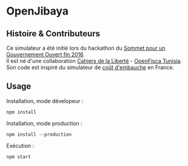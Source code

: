 
# OpenJibaya

## Histoire & Contributeurs

Ce simulateur a été initié lors du hackathon du [Sommet pour un Gouvernement Ouvert fin 2016](https://www.opengovpartnership.org/about/news-and-events/ogp-global-summit-2016-paris).  
Il est né d'une collaboration [Cahiers de la Liberté](http://www.cahiersdelaliberte.org) - [OpenFisca Tunisia](https://github.com/openfisca/openfisca-tunisia).  
Son code est inspiré du simulateur de [coût d'embauche](https://github.com/sgmap/cout-embauche) en France.

## Usage

Installation, mode dévelopeur :  

```
npm install
```

Installation, mode production :  

```
npm install --production
```

Exécution :

```
npm start
```
